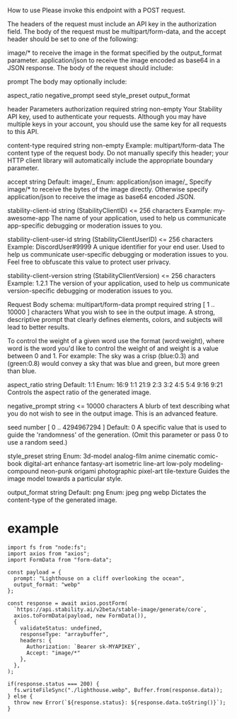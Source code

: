 How to use
Please invoke this endpoint with a POST request.

The headers of the request must include an API key in the authorization field. The body of the request must be multipart/form-data, and the accept header should be set to one of the following:

image/\* to receive the image in the format specified by the output_format parameter.
application/json to receive the image encoded as base64 in a JSON response.
The body of the request should include:

prompt
The body may optionally include:

aspect_ratio
negative_prompt
seed
style_preset
output_format

header Parameters
authorization
required
string non-empty
Your Stability API key, used to authenticate your requests. Although you may have multiple keys in your account, you should use the same key for all requests to this API.

content-type
required
string non-empty
Example: multipart/form-data
The content type of the request body. Do not manually specify this header; your HTTP client library will automatically include the appropriate boundary parameter.

accept
string
Default: image/_
Enum: application/json image/_
Specify image/\* to receive the bytes of the image directly. Otherwise specify application/json to receive the image as base64 encoded JSON.

stability-client-id
string (StabilityClientID) <= 256 characters
Example: my-awesome-app
The name of your application, used to help us communicate app-specific debugging or moderation issues to you.

stability-client-user-id
string (StabilityClientUserID) <= 256 characters
Example: DiscordUser#9999
A unique identifier for your end user. Used to help us communicate user-specific debugging or moderation issues to you. Feel free to obfuscate this value to protect user privacy.

stability-client-version
string (StabilityClientVersion) <= 256 characters
Example: 1.2.1
The version of your application, used to help us communicate version-specific debugging or moderation issues to you.

Request Body schema: multipart/form-data
prompt
required
string [ 1 .. 10000 ] characters
What you wish to see in the output image. A strong, descriptive prompt that clearly defines elements, colors, and subjects will lead to better results.

To control the weight of a given word use the format (word:weight), where word is the word you'd like to control the weight of and weight is a value between 0 and 1. For example: The sky was a crisp (blue:0.3) and (green:0.8) would convey a sky that was blue and green, but more green than blue.

aspect_ratio
string
Default: 1:1
Enum: 16:9 1:1 21:9 2:3 3:2 4:5 5:4 9:16 9:21
Controls the aspect ratio of the generated image.

negative_prompt
string <= 10000 characters
A blurb of text describing what you do not wish to see in the output image. This is an advanced feature.

seed
number [ 0 .. 4294967294 ]
Default: 0
A specific value that is used to guide the 'randomness' of the generation. (Omit this parameter or pass 0 to use a random seed.)

style_preset
string
Enum: 3d-model analog-film anime cinematic comic-book digital-art enhance fantasy-art isometric line-art low-poly modeling-compound neon-punk origami photographic pixel-art tile-texture
Guides the image model towards a particular style.

output_format
string
Default: png
Enum: jpeg png webp
Dictates the content-type of the generated image.

# example

```
import fs from "node:fs";
import axios from "axios";
import FormData from "form-data";

const payload = {
  prompt: "Lighthouse on a cliff overlooking the ocean",
  output_format: "webp"
};

const response = await axios.postForm(
  `https://api.stability.ai/v2beta/stable-image/generate/core`,
  axios.toFormData(payload, new FormData()),
  {
    validateStatus: undefined,
    responseType: "arraybuffer",
    headers: {
      Authorization: `Bearer sk-MYAPIKEY`,
      Accept: "image/*"
    },
  },
);

if(response.status === 200) {
  fs.writeFileSync("./lighthouse.webp", Buffer.from(response.data));
} else {
  throw new Error(`${response.status}: ${response.data.toString()}`);
}
```
